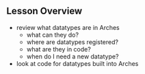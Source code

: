 ## Lesson Overview

- review what datatypes are in Arches
    - what can they do?
    - where are datatypes registered?
    - what are they in code?
    - when do I need a new datatype?
- look at code for datatypes built into Arches

